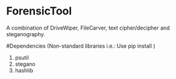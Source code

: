 # ForensicTool
A combination of DriveWiper, FileCarver, text cipher/decipher and steganography.


#Dependencies (Non-standard libraries i.e.: Use pip install )
1. psutil
2. stegano
3. hashlib
